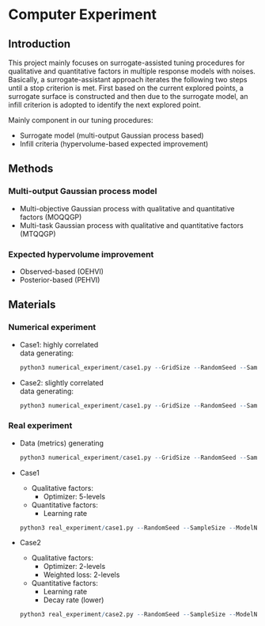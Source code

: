 # Computer Experiment

## Introduction
This project mainly focuses on surrogate-assisted tuning procedures for qualitative and quantitative factors in multiple response models with noises. Basically, a surrogate-assistant approach iterates the following two steps until a stop criterion is met. First based on the current explored points, a surrogate surface is constructed and then due to the surrogate model, an infill criterion is adopted to identify the next explored point.

Mainly component in our tuning procedures:
- Surrogate model (multi-output Gaussian process based)
- Infill criteria (hypervolume-based expected improvement)

## Methods
### Multi-output Gaussian process model
- Multi-objective Gaussian process with qualitative and quantitative factors (MOQQGP)
- Multi-task Gaussian process with qualitative and quantitative factors (MTQQGP)
### Expected hypervolume improvement
- Observed-based (OEHVI)
- Posterior-based (PEHVI)

## Materials
### Numerical experiment

- Case1: highly correlated\
    data generating:
    ```r
    python3 numerical_experiment/case1.py --GridSize --RandomSeed --SampleSize --ModelName --NoiseSigma --PosteriorPateto
    ```
- Case2: slightly correlated\
    data generating:
    ```r
    python3 numerical_experiment/case1.py --GridSize --RandomSeed --SampleSize --ModelName --NoiseSigma --PosteriorPateto
    ```

### Real experiment

- Data (metrics) generating
    ```r
    python3 numerical_experiment/case1.py --GridSize --RandomSeed --SampleSize --ModelName --NoiseSigma --PosteriorPateto
    ```

- Case1
    - Qualitative factors:
        - Optimizer: 5-levels
    - Quantitative factors:
        - Learning rate
    ```r
    python3 real_experiment/case1.py --RandomSeed --SampleSize --ModelName --NoiseSigma --PosteriorPateto
    ```

- Case2
    - Qualitative factors:
        - Optimizer: 2-levels
        - Weighted loss: 2-levels
    - Quantitative factors:
        - Learning rate
        - Decay rate (lower)
    ```r
    python3 real_experiment/case2.py --RandomSeed --SampleSize --ModelName --NoiseSigma --PosteriorPateto
    ```

